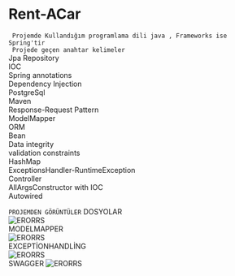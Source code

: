 # Rent-ACar
``` Projemde Kullandığım programlama dili java , Frameworks ise Spring'tir```</br>
``` Projede geçen anahtar kelimeler```</br>
    Jpa Repository </br>
    IOC </br>
    Spring annotations  </br>
    Dependency Injection    </br>
    PostgreSql  </br>
    Maven   </br>
    Response-Request Pattern    </br>
    ModelMapper     </br>
    ORM </br>
    Bean    </br>
    Data integrity  </br>
    validation constraints </br>
    HashMap </br>
    ExceptionsHandler-RuntimeException </br>
    Controller </br>
    AllArgsConstructor with IOC </br>
    Autowired </br>
    
 ``` PROJEMDEN GÖRÜNTÜLER ```
 DOSYOLAR</br>
![ERORRS](https://github.com/OguzAlpCepni/Rent-ACar/blob/master/images/1.png)</br>
MODELMAPPER</br>
![ERORRS](https://github.com/OguzAlpCepni/Rent-ACar/blob/master/images/a2.png)</br>
EXCEPTİONHANDLİNG</br>
![ERORRS](https://github.com/OguzAlpCepni/Rent-ACar/blob/master/images/a3.png)</br>
SWAGGER
![ERORRS](https://github.com/OguzAlpCepni/Rent-ACar/blob/master/images/RentCar1.png)</br>
